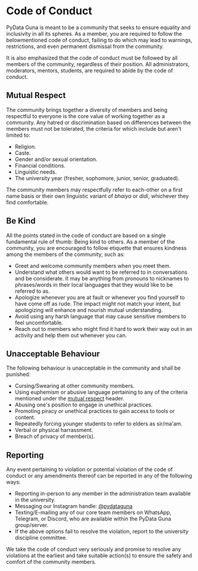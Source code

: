 # Code of Conduct
PyData Guna is meant to be a community that seeks to ensure equality and inclusivity in all its spheres. As a member, you are required to follow the belowmentioned code of conduct, failing to do which may lead to warnings, restrictions, and even permanent dismissal from the community.

It is also emphasized that the code of conduct must be followed by all members of the community, regardless of their position. All administrators, moderators, mentors, students, are required to abide by the code of conduct.

## Mutual Respect
The community brings together a diversity of members and being respectful to everyone is the core value of working together as a community. Any hatred or discrimination based on differences between the members must not be tolerated, the criteria for which include but aren't limited to:
- Religion.
- Caste.
- Gender and/or sexual orientation.
- Financial conditions.
- Linguistic needs.
- The university year (fresher, sophomore, junior, senior, graduated).

The community members may respectfully refer to each-other on a first name basis or their own linguistic variant of *bhaiya* or *didi*, whichever they find comfortable.

## Be Kind
All the points stated in the code of conduct are based on a single fundamental rule of thumb: Being kind to others. As a member of the community, you are encouraged to follow etiquette that ensures kindness among the members of the community, such as:
- Greet and welcome community members when you meet them.
- Understand what others would want to be referred to in conversations and be considerate. It may be anything from pronouns to nicknames to phrases/words in their local languages that they would like to be referred to as.
- Apologize whenever you are at fault or whenever you find yourself to have come off as rude. The impact might not match your intent, but apologizing will enhance and nourish mutual understanding.
- Avoid using any harsh language that may cause sensitive members to feel uncomfortable.
- Reach out to members who might find it hard to work their way out in an activity and help them out whenever you can.

## Unacceptable Behaviour
The following behaviour is unacceptable in the community and shall be punished:
- Cursing/Swearing at other community members.
- Using euphemism or abusive language pertaining to any of the criteria mentioned under the [mutual respect](#mutual-respect) header.
- Abusing one's position to engage in unethical practices.
- Promoting piracy or unethical practices to gain access to tools or content.
- Repeatedly forcing younger students to refer to elders as sir/ma'am.
- Verbal or physical harrassment.
- Breach of privacy of member(s).

## Reporting
Any event pertaining to violation or potential violation of the code of conduct or any amendments thereof can be reported in any of the following ways:
- Reporting in-person to any member in the administration team available in the university.
- Messaging our Instagram handle: [@pydataguna](https://www.instagram.com/pydataguna)
- Texting/E-mailing any of our core team members on WhatsApp, Telegram, or Discord, who are available within the PyData Guna group/server.
- If the above options fail to resolve the violation, report to the university discipline committee.

We take the code of conduct very seriously and promise to resolve any violations at the earliest and take suitable action(s) to ensure the safety and comfort of the community members.
